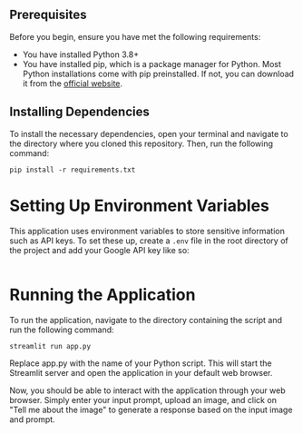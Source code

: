 

## Prerequisites

Before you begin, ensure you have met the following requirements:

- You have installed Python 3.8+
- You have installed pip, which is a package manager for Python. Most Python installations come with pip preinstalled. If not, you can download it from the [official website](https://pip.pypa.io/en/stable/installation/).

## Installing Dependencies

To install the necessary dependencies, open your terminal and navigate to the directory where you cloned this repository. Then, run the following command:

```
pip install -r requirements.txt

```
# Setting Up Environment Variables

This application uses environment variables to store sensitive information such as API keys. To set these up, create a `.env` file in the root directory of the project and add your Google API key like so:

```

```
# Running the Application

To run the application, navigate to the directory containing the script and run the following command:

```
streamlit run app.py
```
Replace app.py with the name of your Python script. This will start the Streamlit server and open the application in your default web browser.

Now, you should be able to interact with the application through your web browser. Simply enter your input prompt, upload an image, and click on "Tell me about the image" to generate a response based on the input image and prompt.
